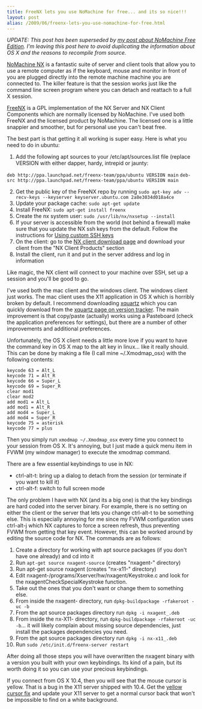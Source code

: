 ```yaml
---
title: FreeNX lets you use NoMachine for free... and its so nice!!!
layout: post
alias: /2009/06/freenx-lets-you-use-nomachine-for-free.html
---
```


*UPDATE: This post has been superseded by [my post about NoMachine Free Edition](http://blog.tonyscelfo.com/2009/07/use-nomachine-free-edition-instead-of.html). I'm leaving this post here to avoid duplicating the information about OS X and the reasons to recompile from source.*

[NoMachine NX](http://www.nomachine.com/) is a fantastic suite of server and client tools that allow you to use a remote computer as if the keyboard, mouse and monitor in front of you are plugged directly into the remote machine machine you are connected to. The killer feature is that the session works just like the command line screen program where you can detach and reattach to a full X session.

[FreeNX](http://freenx.berlios.de/) is a GPL implementation of the NX Server and NX Client Components which are normally licensed by NoMachine. I've used both FreeNX and the licensed product by NoMachine. The licensed one is a little snappier and smoother, but for personal use you can't beat free.

The best part is that getting it all working is super easy. Here is what you need to do in ubuntu:

1. Add the following apt sources to your /etc/apt/sources.list file (replace VERSION with either dapper, hardy, intrepid or jaunty:

`deb http://ppa.launchpad.net/freenx-team/ppa/ubuntu VERSION main`
`deb-src http://ppa.launchpad.net/freenx-team/ppa/ubuntu VERSION main`

2. Get the public key of the FreeNX repo by running `sudo apt-key adv --recv-keys --keyserver keyserver.ubuntu.com 2a8e3034d018a4ce`
3. Update your package cache: `sudo apt-get update`
4. Install FreeNX: `sudo apt-get install freenx`
5. Create the nx system user: `sudo /usr/lib/nx/nxsetup --install`
6. If your server is accessible from the world (not behind a firewall) make sure that you update the NX ssh keys from the default. Follow the instructions for [Using custom SSH keys](https://help.ubuntu.com/community/FreeNX#Using%20custom%20SSH%20keys)
7. On the client: go to the [NX client download page](http://www.nomachine.com/download.php) and download your client from the "NX Client Products" section
8. Install the client, run it and put in the server address and log in information

Like magic, the NX client will connect to your machine over SSH, set up a session and you'll be good to go.

I've used both the mac client and the windows client. The windows client just works. The mac client uses the X11 application in OS X which is horribly broken by default. I recommend downloading [xquartz](http://xquartz.macosforge.org/) which you can quickly download from the [xquartz page on version tracker](http://www.versiontracker.com/dyn/moreinfo/macosx/10912185). The main improvement is that copy/paste (actually) works using a Pasteboard (check the application preferences for settings), but there are a number of other improvements and additional preferences.

Unfortunately, the OS X client needs a little more love if you want to have the command key in OS X map to the alt key in linux... like it really should. This can be done by making a file (I call mine ~/.Xmodmap_osx) with the following contents:

    keycode 63 = Alt_L
    keycode 71 = Alt_R
    keycode 66 = Super_L
    keycode 69 = Super_R
    clear mod1
    clear mod2
    add mod1 = Alt_L
    add mod1 = Alt_R
    add mod4 = Super_L
    add mod4 = Super_R
    keycode 75 = asterisk
    keycode 77 = plus

Then you simply run `xmodmap ~/.Xmodmap_osx` every time you connect to your session from OS X. It's annoying, but I just made a quick menu item in FVWM (my window manager) to execute the xmodmap command.

There are a few essential keybindings to use in NX:
* ctrl-alt-t: bring up a dialog to detach from the session (or terminate if you want to kill it)
* ctrl-alt-f: switch to full screen mode

The only problem I have with NX (and its a big one) is that the key bindings are hard coded into the server binary. For example, there is no setting on either the client or the server that lets you change ctrl-alt-t to be something else. This is especially annoying for me since my FVWM configuration uses ctrl-alt-j which NX captures to force a screen refresh, thus preventing FVWM from getting that key event. However, this can be worked around by editing the source code for NX. The commands are as follows:
1. Create a directory for working with apt source packages (if you don't have one already) and cd into it
2. Run `apt-get source nxagent-source` (creates "nxagent-" directory)
3. Run apt-get source nxagent (creates "nx-x11-" directory)
4. Edit nxagent-/programs/Xserver/hw/nxagent/Keystroke.c and look for the nxagentCheckSpecialKeystroke function.
5. Take out the ones that you don't want or change them to something else.
6. From inside the nxagent- directory, run `dpkg-buildpackage -rfakeroot -uc -b`
7. From the apt source packages directory run `dpkg -i nxagent_.deb`
8. From inside the nx-X11- directory, run `dpkg-buildpackage -rfakeroot -uc -b`... it will likely complain about missing source dependencies, just install the packages dependencies you need.
9. From the apt source packages directory run `dpkg -i nx-x11_.deb`
10. Run `sudo /etc/init.d/freenx-server restart`

After doing all those steps you will have overwritten the nxagent binary with a version you built with your own keybindings. Its kind of a pain, but its worth doing it so you can use your precious keybindings.

If you connect from OS X 10.4, then you will see that the mouse cursor is yellow.  That is a bug in the X11 server shipped with 10.4.  Get the [yellow cursor fix](http://www.lycestra.com/Home/X11.html) and update your X11 server to get a normal cursor back that won't be impossible to find on a white background.
